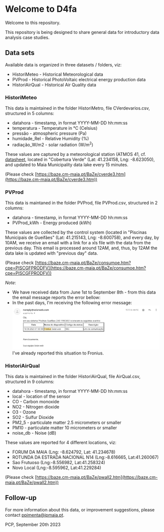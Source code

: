 # Welcome to D4fa

Welcome to this repository.

This repository is being designed to share general data for introductory data analysis case studies.

## Data sets

Available data is organized in three datasets / folders, viz:

- HistoriMeteo - Historical Meteorological data
- PVProd - Historical PhotoVoltaic electrical energy production data
- HistoriAirQual - Historical Air Quality data


### HistoriMeteo

This data is maintained in the folder HistoriMetro, file CVerdevarios.csv, structured in 5 columns:
- datahora - timestamp, in format YYYY-MM-DD hh:mm:ss
- temperatura - Temperature in &deg;C (Celsius)
- pressão - atmospheric pressure (Pa)  
- humidade_Rel - Relative Humidity (%)
- radiação_W/m2 - solar radiation (W/m<sup>2</sup>)

These values are captured by a meteorological station (ATMOS 41, cf. [datasheet]([https://drive.google.com/drive/folders/1B8mCD9H7tJNS8jItDm71c3OLzMOxOWcd](https://drive.google.com/drive/folders/1B8mCD9H7tJNS8jItDm71c3OLzMOxOWcd)), located in "Cobertura Verde" (Lat: 41.234158, Lng: -8.623050), and updated to Maia Municipality data lake every 15 minutes.

(Please check [https://baze.cm-maia.pt/BaZe/cverde3.htm](https://baze.cm-maia.pt/BaZe/cverde3.htm))

### PVProd

This data is maintaned in the folder PVProd, file PVProd.csv, structured in 2 columns:
- datahora - timestamp, in format YYYY-MM-DD hh:mm:ss
- PVProd_kWh - Energy produced (kWh)

These values are collected by the control system (located in "Piscinas Municipais de Gueifães" (Lat: 41.215143, Lng: -8.600758), and every day, by 10AM, we receive an email with a link for a xls file with the data from the previous day.
This email is processed around 12AM, and, thus, by 12AM the data lake is updated with "previous day" data.


(Please check [https://baze.cm-maia.pt/BaZe/consumoe.htm?cpe=PISCGFPRODFV](https://baze.cm-maia.pt/BaZe/consumoe.htm?cpe=PISCGFPRODFV))

*Note*: 
- We have received data from June 1st to September 8th - from this data the email message reports the error bellow:
- In the past days, I'm receiving the following error message:
![Error message](./pics/swerr.png)  
I've already reported this situation to Fronius.

### HistoriAirQual

This data is maintained in the folder HistoriAirQual, file AirQual.csv, structured in 9 columns:
- datahora -  timestamp, in format YYYY-MM-DD hh:mm:ss
- local - location of the sensor
- CO - Carbon monoxide
- NO2 - Nitrogen dioxide
- O3 - Ozone
- SO2 - Sulfur Dioxide
- PM2_5 - particulate matter 2.5 micrometers or smaller
- PM10 - particulate matter 10 micrometers or smaller
- noise_db - Noise (dB)

These values are reported for 4 different locations, viz:
- FORUM DA MAIA  (Lng: -8.624792, Lat: 41.234678)
- ROTUNDA DA ESTRADA NACIONAL N14 (Lng:-8.616665, Lat:41.260067)
- Sao Frutuoso  (Lng:-8.556982, Lat:41.258324)
- Novo Local  (Lng:-8.595962, Lat:41.229284)


(Please check [https://baze.cm-maia.pt/BaZe/pwall2.htm](https://baze.cm-maia.pt/BaZe/pwall2.htm))


## Follow-up
For more information about this data, or improvement suggestions, please contact ppimenta@ipmaia.pt.


PCP, September 20th 2023
